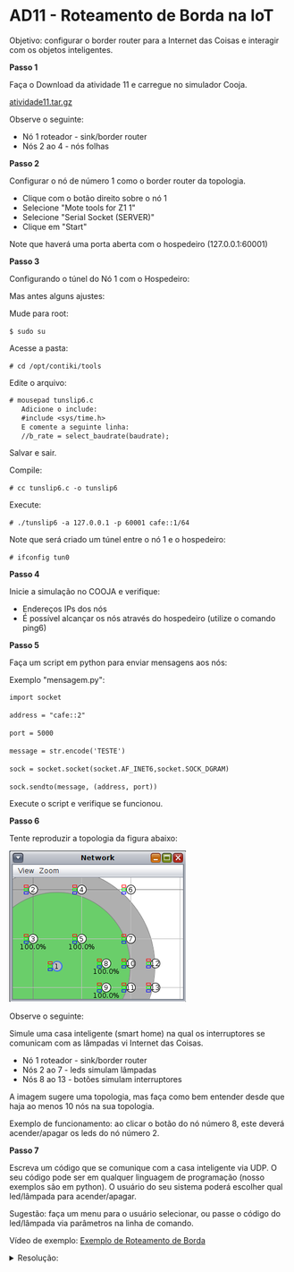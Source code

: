 # AD11 - Roteamento de Borda na IoT

Objetivo: configurar o border router para a Internet das Coisas e interagir com os objetos inteligentes. 

**Passo 1**

Faça o Download da atividade 11 e carregue no simulador Cooja.

[atividade11.tar.gz](atividade11.tar.gz)

Observe o seguinte:
- Nó 1 roteador - sink/border router
- Nós 2 ao 4 - nós folhas

**Passo 2**

Configurar o nó de número 1 como o border router da topologia.
- Clique com o botão direito sobre o nó 1
- Selecione "Mote tools for Z1 1"
- Selecione "Serial Socket (SERVER)"
- Clique em "Start"

Note que haverá uma porta aberta com o hospedeiro (127.0.0.1:60001)

**Passo 3**

Configurando o túnel do Nó 1 com o Hospedeiro:

Mas antes alguns ajustes:

Mude para root:

`$ sudo su`

Acesse a pasta:

`# cd /opt/contiki/tools`

Edite o arquivo:

```
# mousepad tunslip6.c
   Adicione o include:
   #include <sys/time.h>
   E comente a seguinte linha:
   //b_rate = select_baudrate(baudrate);
```

Salvar e sair.

Compile:

`# cc tunslip6.c -o tunslip6`

Execute:

`# ./tunslip6 -a 127.0.0.1 -p 60001 cafe::1/64`

Note que será criado um túnel entre o nó 1 e o hospedeiro:

`# ifconfig tun0`

**Passo 4** 

Inicie a simulação no COOJA e verifique:
- Endereços IPs dos nós
- É possível alcançar os nós através do hospedeiro (utilize o comando ping6)

**Passo 5**

Faça um script em python para enviar mensagens aos nós:

Exemplo "mensagem.py":

```
import socket

address = "cafe::2" 

port = 5000

message = str.encode('TESTE')

sock = socket.socket(socket.AF_INET6,socket.SOCK_DGRAM)

sock.sendto(message, (address, port))
```

Execute o script e verifique se funcionou.

**Passo 6**

Tente reproduzir a topologia da figura abaixo:

![](cooja.png)

Observe o seguinte:

Simule uma casa inteligente (smart home) na qual os interruptores se comunicam com as lâmpadas vi Internet das Coisas.

- Nó 1 roteador - sink/border router
- Nós 2 ao 7 - leds simulam lâmpadas
- Nós 8 ao 13 - botões simulam interruptores

A imagem sugere uma topologia, mas faça como bem entender desde que haja ao menos 10 nós na sua topologia.

Exemplo de funcionamento: ao clicar o botão do nó número 8, este deverá acender/apagar os leds do nó número 2.

**Passo 7**

Escreva um código que se comunique com a casa inteligente via UDP. O seu código pode ser em qualquer linguagem de programação (nosso exemplos são em python). O usuário do seu sistema poderá escolher qual led/lâmpada para acender/apagar.

Sugestão: faça um menu para o usuário selecionar, ou passe o código do led/lâmpada via parâmetros na linha de comando.

Vídeo de exemplo: [Exemplo de Roteamento de Borda](https://www.youtube.com/watch?v=vZrrI-VRS38)

<details><summary>Resolução:</summary>

Resolução por [Taylor Sobjak](https://www.linkedin.com/in/taylorsobjak/).

[Contiki - Cooja - Atividade Roteamento Borda](https://www.youtube.com/watch?v=s1liCiR_0GM)
</details>
